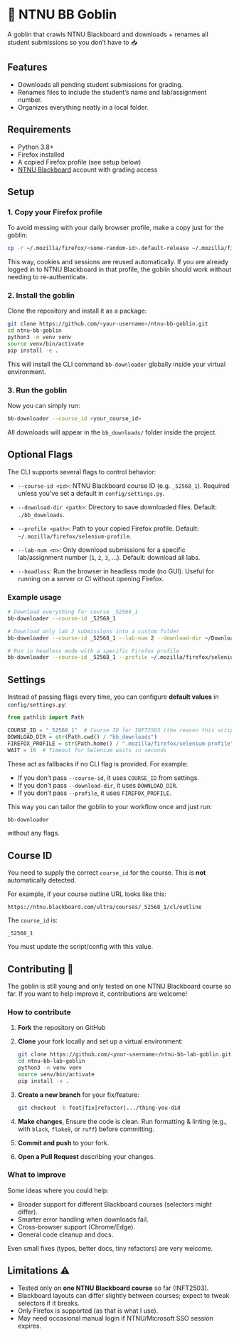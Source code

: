 # 🧌 NTNU BB Goblin

A goblin that crawls NTNU Blackboard and downloads + renames all student submissions so you don’t have to 📥

## Features

* Downloads all pending student submissions for grading.
* Renames files to include the student’s name and lab/assignment number.
* Organizes everything neatly in a local folder.

## Requirements

* Python 3.8+
* Firefox installed
* A copied Firefox profile (see setup below)
* [NTNU Blackboard](https://ntnu.blackboard.com) account with grading access

## Setup

### 1. Copy your Firefox profile

To avoid messing with your daily browser profile, make a copy just for the goblin:

```bash
cp -r ~/.mozilla/firefox/<some-random-id>.default-release ~/.mozilla/firefox/selenium-profile
```

This way, cookies and sessions are reused automatically. If you are already logged in to NTNU Blackboard in that profile, the goblin should work without needing to re-authenticate.

### 2. Install the goblin

Clone the repository and install it as a package:

```bash
git clone https://github.com/<your-username>/ntnu-bb-goblin.git
cd ntnu-bb-goblin
python3 -m venv venv
source venv/bin/activate
pip install -e .
```

This will install the CLI command `bb-downloader` globally inside your virtual environment.

### 3. Run the goblin

Now you can simply run:

```bash
bb-downloader --course_id <your_course_id>
```

All downloads will appear in the `bb_downloads/` folder inside the project.

## Optional Flags

The CLI supports several flags to control behavior:

* `--course-id <id>`: NTNU Blackboard course ID (e.g. `_52568_1`).
  Required unless you’ve set a default in `config/settings.py`.

* `--download-dir <path>`: Directory to save downloaded files.
  Default: `./bb_downloads`.

* `--profile <path>`: Path to your copied Firefox profile.
  Default: `~/.mozilla/firefox/selenium-profile`.

* `--lab-num <n>`: Only download submissions for a specific lab/assignment number (`1`, `2`, `3`, …).
  Default: download all labs.

* `--headless`: Run the browser in headless mode (no GUI).
  Useful for running on a server or CI without opening Firefox.

### Example usage

```bash
# Download everything for course _52568_1
bb-downloader --course-id _52568_1

# Download only lab 2 submissions into a custom folder
bb-downloader --course-id _52568_1 --lab-num 2 --download-dir ~/Downloads/inft2503_lab2

# Run in headless mode with a specific Firefox profile
bb-downloader --course-id _52568_1 --profile ~/.mozilla/firefox/selenium-profile --headless
```

## Settings

Instead of passing flags every time, you can configure **default values** in `config/settings.py`:

```python
from pathlib import Path

COURSE_ID = "_52568_1"  # Course ID for INFT2503 (the reason this script exists)
DOWNLOAD_DIR = str(Path.cwd() / "bb_downloads")
FIREFOX_PROFILE = str(Path.home() / ".mozilla/firefox/selenium-profile")
WAIT = 10  # Timeout for Selenium waits in seconds
```

These act as fallbacks if no CLI flag is provided.
For example:

* If you don’t pass `--course-id`, it uses `COURSE_ID` from settings.
* If you don’t pass `--download-dir`, it uses `DOWNLOAD_DIR`.
* If you don’t pass `--profile`, it uses `FIREFOX_PROFILE`.

This way you can tailor the goblin to your workflow once and just run:

```bash
bb-downloader
```

without any flags.

## Course ID

You need to supply the correct `course_id` for the course. This is **not** automatically detected.

For example, if your course outline URL looks like this:

```
https://ntnu.blackboard.com/ultra/courses/_52568_1/cl/outline
```

The `course_id` is:

```
_52568_1
```

You must update the script/config with this value.

## Contributing 🤝

The goblin is still young and only tested on one NTNU Blackboard course so far.
If you want to help improve it, contributions are welcome!

### How to contribute

1. **Fork** the repository on GitHub
2. **Clone** your fork locally and set up a virtual environment:

   ```bash
   git clone https://github.com/<your-username>/ntnu-bb-lab-goblin.git
   cd ntnu-bb-lab-goblin
   python3 -m venv venv
   source venv/bin/activate
   pip install -e .
   ```
3. **Create a new branch** for your fix/feature:

   ```bash
   git checkout -b feat|fix|refactor|.../thing-you-did
   ```
4. **Make changes**, Ensure the code is clean. Run formatting & linting (e.g., with `black`, `flake8`, or `ruff`) before committing.
5. **Commit and push** to your fork.
6. **Open a Pull Request** describing your changes.

### What to improve

Some ideas where you could help:

* Broader support for different Blackboard courses (selectors might differ).
* Smarter error handling when downloads fail.
* Cross-browser support (Chrome/Edge).
* General code cleanup and docs.

Even small fixes (typos, better docs, tiny refactors) are very welcome.

## Limitations ⚠️

* Tested only on **one NTNU Blackboard course** so far (INFT2503).
* Blackboard layouts can differ slightly between courses; expect to tweak selectors if it breaks.
* Only Firefox is supported (as that is what I use).
* May need occasional manual login if NTNU/Microsoft SSO session expires.